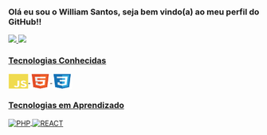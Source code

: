 ### Olá eu sou o William Santos, seja bem vindo(a) ao meu perfil do GitHub!!

<!-- Old version -->
<!--
| <a href="https://github.com/Willsm06"><img align="center" src="https://github-readme-stats.vercel.app/api?username=Willsm06&show_icons=true&layout=compact&theme=transparent&hide_border=true" alt="Willsm06's github stats" /></a>| <a href="https://github.com/Willsm06"><img align="center" src="https://github-readme-stats.vercel.app/api/top-langs/?username=Willsm06&layout=compact&theme=transparent&hide_border=true" /></a> |
| ------------- | ------------- |
-->


<div>
  <a href="https://github.com/Willsm06">
  <img height="180em" src="https://github-readme-stats-eight-theta.vercel.app/api?username=Willsm06&show_icons=true&theme=trasparent&include_all_commits=true&count_private=true&hide_border=true&&bg_color=0000&text_color=FFFFFF"/>
  <img height="140em" src="https://github-readme-stats-eight-theta.vercel.app/api/top-langs/?username=Willsm06&layout=compact&langs_count=8&theme=trasparent&hide_border=true&text_color=FFFFFF&bg_color=0000&"/>
<div>

  <div style="display: inline_block">
    <h3>Tecnologias Conhecidas</h3>
    <img align="center" alt="Js" height="30" width="40" src="https://raw.githubusercontent.com/devicons/devicon/master/icons/javascript/javascript-plain.svg">
    <img align="center" alt="HTML" height="30" width="40" src="https://raw.githubusercontent.com/devicons/devicon/master/icons/html5/html5-original.svg">
    <img align="center" alt="CSS" height="30" width="40" src="https://raw.githubusercontent.com/devicons/devicon/master/icons/css3/css3-original.svg">
  </div>
  
   <div style="display: inline_block">
    <h3>Tecnologias em Aprendizado</h3>
    <img align="center" alt="PHP" height="50" src="https://cdn.jsdelivr.net/gh/devicons/devicon/icons/php/php-original.svg">
    <img align="center" alt="REACT" height="30" src="https://cdn.jsdelivr.net/gh/devicons/devicon/icons/react/react-original.svg">
  </div>

 
